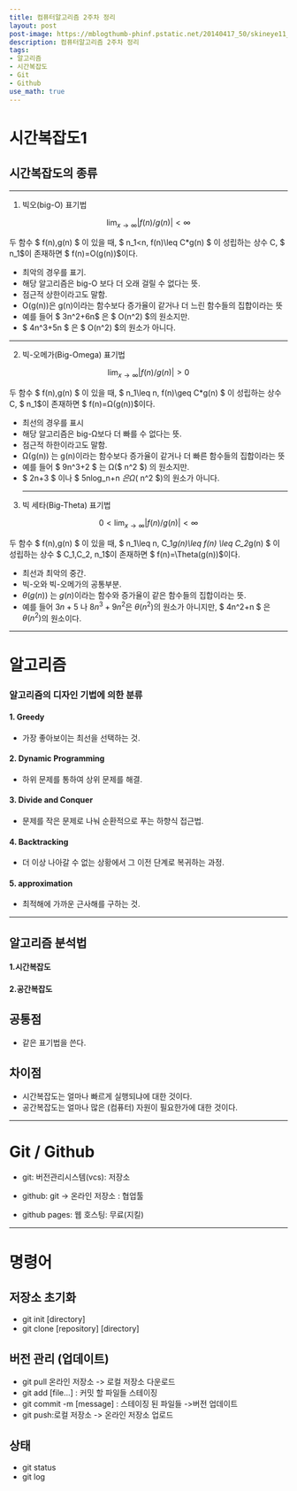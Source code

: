 ```yaml
---
title: 컴퓨터알고리즘 2주차 정리
layout: post
post-image: https://mblogthumb-phinf.pstatic.net/20140417_50/skineye11_1397707857159Xd00q_JPEG/naver_com_20140417_130214.jpg?type=w2
description: 컴퓨터알고리즘 2주차 정리
tags:
- 알고리즘
- 시간복잡도
- Git
- Github
use_math: true
---
```


# 시간복잡도1

## 시간복잡도의 종류
- - -
 1. 빅오(big-O) 표기법  
 
  $$ \lim_{x \to \infty} \vert f(n)/g(n) \vert <\infty  $$

두 함수 $ f(n),g(n) $ 이 있을 때, $ n_1<n, f(n)\leq C*g(n) $ 이 성립하는 상수 C, $ n_1$이 존재하면 $ f(n)=O(g(n))$이다.
* 최악의 경우를 표기.
* 해당 알고리즘은 big-O 보다 더 오래 걸릴 수 없다는 뜻.
* 점근적 상한이라고도 말함.
* O(g(n))은 g(n)이라는 함수보다 증가율이 같거나 더 느린 함수들의 집합이라는 뜻 
* 예를 들어 $ 3n^2+6n$  은 $ O(n^2) $의 원소지만.
* $ 4n^3+5n $ 은 $ O(n^2) $의 원소가 아니다.
 
- - -
 
2. 빅-오메가(Big-Omega) 표기법
   
$$ \lim_{x \to \infty} \vert f(n)/g(n) \vert >0  $$


두 함수 $ f(n),g(n) $ 이 있을 때, $ n_1\leq n, f(n)\geq C*g(n) $ 이 성립하는 상수 C, $ n_1$이 존재하면 $ f(n)=Ω(g(n))$이다.


* 최선의 경우를 표시
* 해당 알고리즘은 big-Ω보다 더 빠를 수 없다는 뜻.
* 점근적 하한이라고도 말함.
* Ω(g(n)) 는 g(n)이라는 함수보다 증가율이 같거나 더 빠른 함수들의 집합이라는 뜻
* 예를 들어  $ 9n^3+2 $ 는 Ω($ n^2 $) 의 원소지만.
* $ 2n+3 $ 이나 $ 5nlog_n+n $은 Ω($ n^2 $)의 원소가 아니다. 
  - - - 
3. 빅 세타(Big-Theta) 표기법


$$ 0< \lim_{x \to \infty} \vert f(n)/g(n) \vert <\infty  $$


두 함수 $ f(n),g(n) $ 이 있을 때, $ n_1\leq n,
  C_1*g(n)\leq f(n) \leq C_2*g(n) $ 이 성립하는 상수 $ C_1,C_2, n_1$이 존재하면 $ f(n)=\Theta(g(n))$이다.



* 최선과 최악의 중간.
* 빅-오와 빅-오메가의 공통부분.
* $θ(g(n))$ 는 $g(n)$이라는 함수와 증가율이 같은 함수들의 집합이라는 뜻.
* 예를 들어 $3n+5$ 나 $8n^3+9n^2$은 $θ(n^2)$의 원소가 아니지만, $ 4n^2+n $ 은  $θ(n^2)$의 원소이다.
  
- - -
# 알고리즘
### 알고리즘의 디자인 기법에 의한 분류
#### 1. Greedy
* 가장 좋아보이는 최선을 선택하는 것.
#### 2. Dynamic Programming 
* 하위 문제를 통하여 상위 문제를 해결.
#### 3. Divide and Conquer
* 문제를 작은 문제로 나눠 순환적으로 푸는 하향식 접근법. 
#### 4. Backtracking
* 더 이상 나아갈 수 없는 상황에서 그 이전 단계로 복귀하는 과정.
#### 5. approximation
* 최적해에 가까운 근사해를 구하는 것. 
- - -
## 알고리즘 분석법
#### 1.시간복잡도
#### 2.공간복잡도

## 공통점

 * 같은 표기법을 쓴다.
  
## 차이점

  * 시간복잡도는 얼마나 빠르게 실행되냐에 대한 것이다.
  * 공간복잡도는 얼마나 많은 (컴퓨터) 자원이 필요한가에 대한 것이다.

- - -

 # Git / Github
* git: 버전관리시스템(vcs): 저장소
* github: git -> 온라인 저장소 : 협업툴

* github pages: 웹 호스팅: 무료(지킬)

- - -

# 명령어

## 저장소 초기화
* git init [directory]  
* git clone [repository] [directory]

## 버전 관리 (업데이트)
* git pull 온라인 저장소 -> 로컬 저장소 다운로드  
* git add [file...] : 커밋 할 파일들 스테이징  
* git commit -m [message] :
스테이징 된 파일들 ->버전 업데이트   
* git push:로컬 저장소 -> 온라인 저장소 업로드

## 상태 
* git status
* git log
